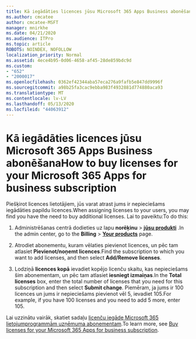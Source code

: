 ```yaml
---
title: Kā iegādāties licences jūsu Microsoft 365 Apps Business abonēšana
ms.author: cmcatee
author: cmcatee-MSFT
manager: mnirkhe
ms.date: 04/21/2020
ms.audience: ITPro
ms.topic: article
ROBOTS: NOINDEX, NOFOLLOW
localization_priority: Normal
ms.assetid: 4ece4b95-0d06-4658-af45-28de859bdc9d
ms.custom:
- "652"
- "2000017"
ms.openlocfilehash: 0362ef42344aba57eca276a9fafb5e847dd9996f
ms.sourcegitcommit: a98b25fa3cac9ebba983f4932881d774880aca93
ms.translationtype: MT
ms.contentlocale: lv-LV
ms.lasthandoff: 05/13/2020
ms.locfileid: "44063912"
---
```

# <a name="how-to-buy-licenses-for-your-microsoft-365-apps-for-business-subscription"></a><span data-ttu-id="87bce-102">Kā iegādāties licences jūsu Microsoft 365 Apps Business abonēšana</span><span class="sxs-lookup"><span data-stu-id="87bce-102">How to buy licenses for your Microsoft 365 Apps for business subscription</span></span>

<span data-ttu-id="87bce-103">Piešķirot licences lietotājiem, jūs varat atrast jums ir nepieciešams iegādāties papildu licences.</span><span class="sxs-lookup"><span data-stu-id="87bce-103">When assigning licenses to your users, you may find you have the need to buy additional licenses.</span></span> <span data-ttu-id="87bce-104">Lai to paveiktu:</span><span class="sxs-lookup"><span data-stu-id="87bce-104">To do this:</span></span>
  
1. <span data-ttu-id="87bce-105">Administrēšanas centrā dodieties uz lapu **norēķinu** \> **[jūsu produkti](https://go.microsoft.com/fwlink/p/?linkid=842054)** .</span><span class="sxs-lookup"><span data-stu-id="87bce-105">In the admin center, go to the **Billing** \> **[Your products](https://go.microsoft.com/fwlink/p/?linkid=842054)** page.</span></span>

2. <span data-ttu-id="87bce-106">Atrodiet abonementu, kuram vēlaties pievienot licences, un pēc tam atlasiet **Pievienot/noņemt licences**.</span><span class="sxs-lookup"><span data-stu-id="87bce-106">Find the subscription to which you want to add licenses, and then select **Add/Remove licenses**.</span></span>

3. <span data-ttu-id="87bce-107">Lodziņā **licences kopā** ievadiet kopējo licenču skaitu, kas nepieciešams šim abonementam, un pēc tam atlasiet **iesniegt izmaiņas**.</span><span class="sxs-lookup"><span data-stu-id="87bce-107">In the **Total licenses** box, enter the total number of licenses that you need for this subscription and then select **Submit change**.</span></span> <span data-ttu-id="87bce-108">Piemēram, ja jums ir 100 licences un jums ir nepieciešams pievienot vēl 5, ievadiet 105.</span><span class="sxs-lookup"><span data-stu-id="87bce-108">For example, if you have 100 licenses and you need to add 5 more, enter 105.</span></span>

<span data-ttu-id="87bce-109">Lai uzzinātu vairāk, skatiet sadaļu [licenču iegāde Microsoft 365 lietojumprogrammām uzņēmuma abonementam](https://docs.microsoft.com/office365/admin/subscriptions-and-billing/buy-licenses).</span><span class="sxs-lookup"><span data-stu-id="87bce-109">To learn more, see [Buy licenses for your Microsoft 365 Apps for business subscription](https://docs.microsoft.com/office365/admin/subscriptions-and-billing/buy-licenses).</span></span>